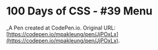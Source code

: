 # 100 Days of CSS - #39 Menu
 _A Pen created at CodePen.io. Original URL: [https://codepen.io/mpakleung/pen/JjPOxLx](https://codepen.io/mpakleung/pen/JjPOxLx).

 